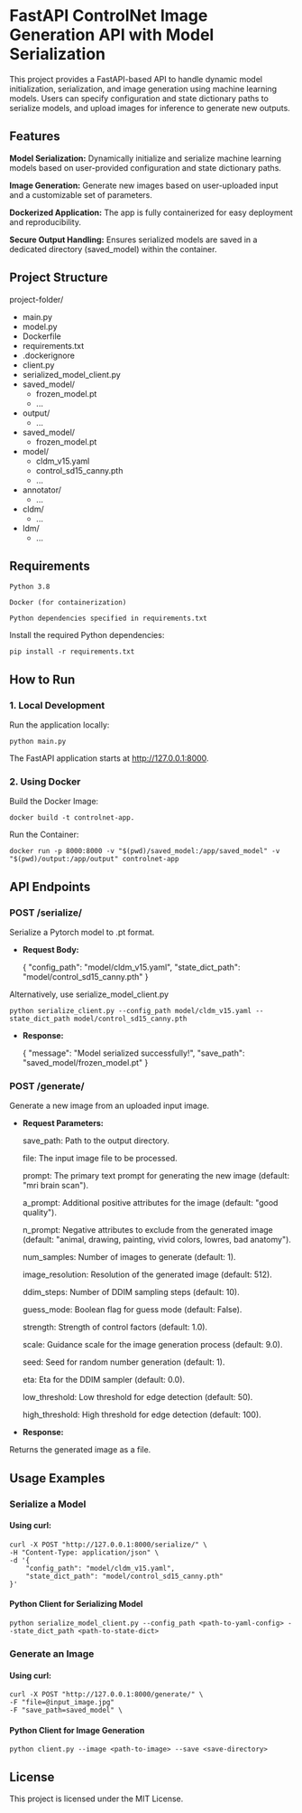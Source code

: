 # FastAPI ControlNet Image Generation API with Model Serialization

This project provides a FastAPI-based API to handle dynamic model initialization, serialization, and image generation using machine learning models. Users can specify configuration and state dictionary paths to serialize models, and upload images for inference to generate new outputs.

## Features

**Model Serialization:** Dynamically initialize and serialize machine learning models based on user-provided configuration and state dictionary paths.

**Image Generation:** Generate new images based on user-uploaded input and a customizable set of parameters.

**Dockerized Application:** The app is fully containerized for easy deployment and reproducibility.

**Secure Output Handling:** Ensures serialized models are saved in a dedicated directory (saved_model) within the container.

## Project Structure

project-folder/
- main.py
- model.py
- Dockerfile
- requirements.txt
- .dockerignore
- client.py
- serialized_model_client.py
- saved_model/
  - frozen_model.pt
  - ...
- output/
  - ...
- saved_model/
  - frozen_model.pt
- model/
  - cldm_v15.yaml
  - control_sd15_canny.pth
  - ...
- annotator/
  - ...
- cldm/
  - ...
- ldm/
  - ...
    
## Requirements

    Python 3.8

    Docker (for containerization)

    Python dependencies specified in requirements.txt

Install the required Python dependencies:

    pip install -r requirements.txt

## How to Run

### 1. Local Development

Run the application locally:

    python main.py
The FastAPI application starts at http://127.0.0.1:8000.

### 2. Using Docker

Build the Docker Image:

    docker build -t controlnet-app.

Run the Container:

    docker run -p 8000:8000 -v "$(pwd)/saved_model:/app/saved_model" -v "$(pwd)/output:/app/output" controlnet-app

## API Endpoints

### POST /serialize/

Serialize a Pytorch model to .pt format.

- **Request Body:**


    {
        "config_path": "model/cldm_v15.yaml",
        "state_dict_path": "model/control_sd15_canny.pth"
    }

Alternatively, use serialize_model_client.py

    python serialize_client.py --config_path model/cldm_v15.yaml --state_dict_path model/control_sd15_canny.pth

- **Response:**


    {
        "message": "Model serialized successfully!",
        "save_path": "saved_model/frozen_model.pt"
    }
### POST /generate/

Generate a new image from an uploaded input image.
- **Request Parameters:**


    save_path: Path to the output directory.

    file: The input image file to be processed.

    prompt: The primary text prompt for generating the new image (default: "mri brain scan").

    a_prompt: Additional positive attributes for the image (default: "good quality").

    n_prompt: Negative attributes to exclude from the generated image (default: "animal, drawing, painting, vivid colors, lowres, bad anatomy").

    num_samples: Number of images to generate (default: 1).

    image_resolution: Resolution of the generated image (default: 512).

    ddim_steps: Number of DDIM sampling steps (default: 10).

    guess_mode: Boolean flag for guess mode (default: False).

    strength: Strength of control factors (default: 1.0).

    scale: Guidance scale for the image generation process (default: 9.0).

    seed: Seed for random number generation (default: 1).

    eta: Eta for the DDIM sampler (default: 0.0).

    low_threshold: Low threshold for edge detection (default: 50).

    high_threshold: High threshold for edge detection (default: 100).

- **Response:**

Returns the generated image as a file.

## Usage Examples
### Serialize a Model

#### Using curl:

    curl -X POST "http://127.0.0.1:8000/serialize/" \
    -H "Content-Type: application/json" \
    -d '{
        "config_path": "model/cldm_v15.yaml",
        "state_dict_path": "model/control_sd15_canny.pth"
    }'

#### Python Client for Serializing Model
    
    python serialize_model_client.py --config_path <path-to-yaml-config> --state_dict_path <path-to-state-dict>

### Generate an Image

#### Using curl:

    curl -X POST "http://127.0.0.1:8000/generate/" \
    -F "file=@input_image.jpg"
    -F "save_path=saved_model" \

#### Python Client for Image Generation

    python client.py --image <path-to-image> --save <save-directory>

## License

This project is licensed under the MIT License.

